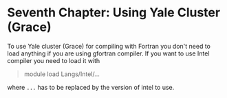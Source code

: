 # Seventh Chapter: Using Yale Cluster \(Grace\)

To use Yale cluster \(Grace\) for compiling with Fortran you don't need to load anything if you are using gfortran compiler. If you want to use Intel compiler you need to load it with

> module load Langs/Intel/...

where `...` has to be replaced by the version of intel to use.




